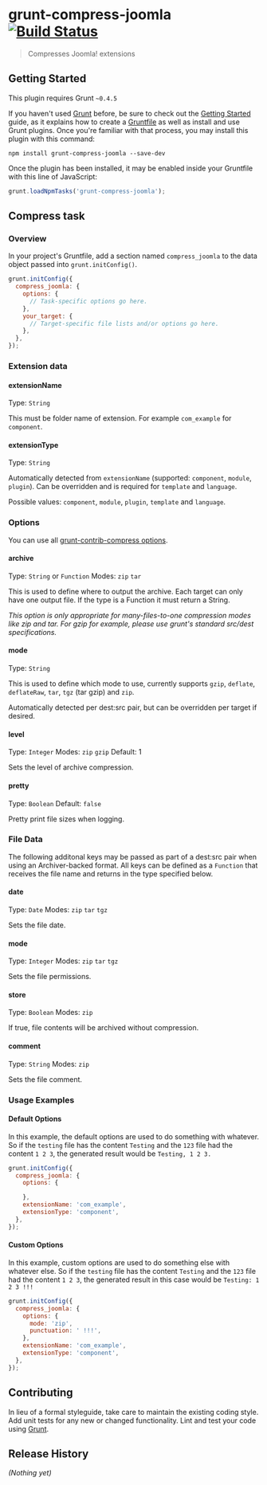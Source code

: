 # grunt-compress-joomla [![Build Status](https://travis-ci.org/renekorss/grunt-compress-joomla.svg?branch=master)](https://travis-ci.org/renekorss/grunt-compress-joomla)

> Compresses Joomla! extensions

## Getting Started
This plugin requires Grunt `~0.4.5`

If you haven't used [Grunt](http://gruntjs.com/) before, be sure to check out the [Getting Started](http://gruntjs.com/getting-started) guide, as it explains how to create a [Gruntfile](http://gruntjs.com/sample-gruntfile) as well as install and use Grunt plugins. Once you're familiar with that process, you may install this plugin with this command:

```shell
npm install grunt-compress-joomla --save-dev
```

Once the plugin has been installed, it may be enabled inside your Gruntfile with this line of JavaScript:

```js
grunt.loadNpmTasks('grunt-compress-joomla');
```

## Compress task

### Overview
In your project's Gruntfile, add a section named `compress_joomla` to the data object passed into `grunt.initConfig()`.

```js
grunt.initConfig({
  compress_joomla: {
    options: {
      // Task-specific options go here.
    },
    your_target: {
      // Target-specific file lists and/or options go here.
    },
  },
});
```

### Extension data

#### extensionName
Type: `String`

This must be folder name of extension. For example `com_example` for `component`.

#### extensionType
Type: `String`

Automatically detected from `extensionName` (supported: `component`, `module`, `plugin`). Can be overridden and is required for `template` and `language`.

Possible values: `component`, `module`, `plugin`, `template` and `language`.

### Options

You can use all [grunt-contrib-compress options](https://github.com/gruntjs/grunt-contrib-compress).

#### archive
Type: `String` or `Function`
Modes: `zip` `tar`

This is used to define where to output the archive. Each target can only have one output file.
If the type is a Function it must return a String.

*This option is only appropriate for many-files-to-one compression modes like zip and tar.  For gzip for example, please use grunt's standard src/dest specifications.*

#### mode
Type: `String`

This is used to define which mode to use, currently supports `gzip`, `deflate`, `deflateRaw`, `tar`, `tgz` (tar gzip) and `zip`.

Automatically detected per dest:src pair, but can be overridden per target if desired.

#### level
Type: `Integer`
Modes: `zip` `gzip`
Default: 1

Sets the level of archive compression.

#### pretty
Type: `Boolean`
Default: `false`

Pretty print file sizes when logging.

### File Data

The following additonal keys may be passed as part of a dest:src pair when using an Archiver-backed format.
All keys can be defined as a `Function` that receives the file name and returns in the type specified below.

#### date
Type: `Date`
Modes: `zip` `tar` `tgz`

Sets the file date.

#### mode
Type: `Integer`
Modes: `zip` `tar` `tgz`

Sets the file permissions.

#### store
Type: `Boolean`
Modes: `zip`

If true, file contents will be archived without compression.

#### comment
Type: `String`
Modes: `zip`

Sets the file comment.

### Usage Examples

#### Default Options
In this example, the default options are used to do something with whatever. So if the `testing` file has the content `Testing` and the `123` file had the content `1 2 3`, the generated result would be `Testing, 1 2 3.`

```js
grunt.initConfig({
  compress_joomla: {
    options: {

    },
    extensionName: 'com_example',
    extensionType: 'component',
  },
});
```

#### Custom Options
In this example, custom options are used to do something else with whatever else. So if the `testing` file has the content `Testing` and the `123` file had the content `1 2 3`, the generated result in this case would be `Testing: 1 2 3 !!!`

```js
grunt.initConfig({
  compress_joomla: {
    options: {
      mode: 'zip',
      punctuation: ' !!!',
    },
    extensionName: 'com_example',
    extensionType: 'component',
  },
});
```

## Contributing
In lieu of a formal styleguide, take care to maintain the existing coding style. Add unit tests for any new or changed functionality. Lint and test your code using [Grunt](http://gruntjs.com/).

## Release History
_(Nothing yet)_

